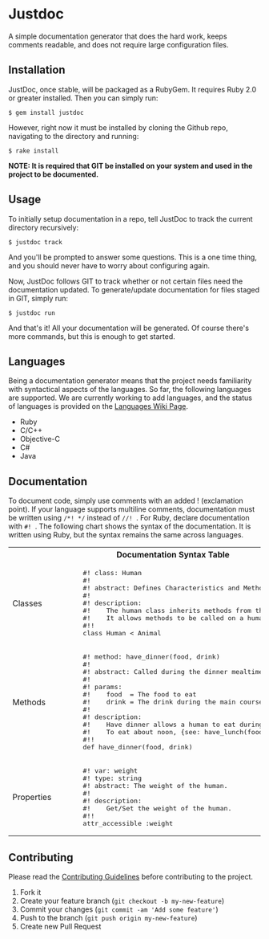 # Justdoc

A simple documentation generator that does the hard work, keeps comments readable, and does not require large configuration files. 

## Installation

JustDoc, once stable, will be packaged as a RubyGem. It requires Ruby 2.0 or greater installed. Then you can simply run:

    $ gem install justdoc
    
However, right now it must be installed by cloning the Github repo, navigating to the directory and running:

    $ rake install

__NOTE: It is required that GIT be installed on your system and used in the project to be documented.__

## Usage

To initially setup documentation in a repo, tell JustDoc to track the current directory recursively:

    $ justdoc track

And you'll be prompted to answer some questions. This is a one time thing, and you should never have to worry about configuring again.  

Now, JustDoc follows GIT to track whether or not certain files need the documentation updated. To generate/update documentation for files staged in GIT, simply run:

    $ justdoc run

And that's it! All your documentation will be generated. Of course there's more commands, but this is enough to get started.

## Languages
Being a documentation generator means that the project needs familiarity with syntactical aspects of the languages.  So far, the following languages are supported. We are currently working to add languages, and the status of languages is provided on the [Languages Wiki Page]().  

  - Ruby
  - C/C++  
  - Objective-C  
  - C#  
  - Java
  
## Documentation
To document code, simply use comments with an added ! (exclamation point).  If your language supports multiline comments, documentation must be written using `/*! */` instead of `//! `.  For Ruby, declare documentation with `#! `. The following chart shows the syntax of the documentation. It is written using Ruby, but the syntax remains the same across languages.

<table>
  <tr><th colspan="2" style="text-align:center;">Documentation Syntax Table</th></tr>
  <tr>
    <td>Classes</td>
    <td>
    <pre>      #! class: Human
      #!
      #! abstract: Defines Characteristics and Methods of a Human.
      #!
      #! description:
      #!    The human class inherits methods from the Animal class.
      #!    It allows methods to be called on a human object.
      #!!
      class Human &lt; Animal</pre></td>
  </tr>
  <tr>
    <td>Methods</td>
    <td>
    <pre>      #! method: have_dinner(food, drink)
      #!
      #! abstract: Called during the dinner mealtime.
      #!
      #! params:
      #!    food  = The food to eat
      #!    drink = The drink during the main course
      #!
      #! description:
      #!    Have dinner allows a human to eat during the evening time.
      #!    To eat about noon, {see: have_lunch(food, drink)}
      #!!
      def have_dinner(food, drink)</pre></td>
  </tr>
  <tr>
    <td>Properties</td>
    <td>
    <pre>      #! var: weight
      #! type: string
      #! abstract: The weight of the human.
      #!
      #! description:
      #!    Get/Set the weight of the human.
      #!!
      attr_accessible :weight</pre></td>
  </tr>
</table>

## Contributing

Please read the [Contributing Guidelines](https://github.com/codeblooded/justdoc/blob/master/CONTRIBUTING.md) before contributing to the project.

1. Fork it
2. Create your feature branch (`git checkout -b my-new-feature`)
3. Commit your changes (`git commit -am 'Add some feature'`)
4. Push to the branch (`git push origin my-new-feature`)
5. Create new Pull Request

